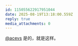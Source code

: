 ```yaml
---
id: 115055622917951044
date: 2025-08-19T13:18:00.559Z
reply: true
media_attachments: 0
---
```


[@acevs](https://mastodon.social/@acevs) 是的，就是这样。


